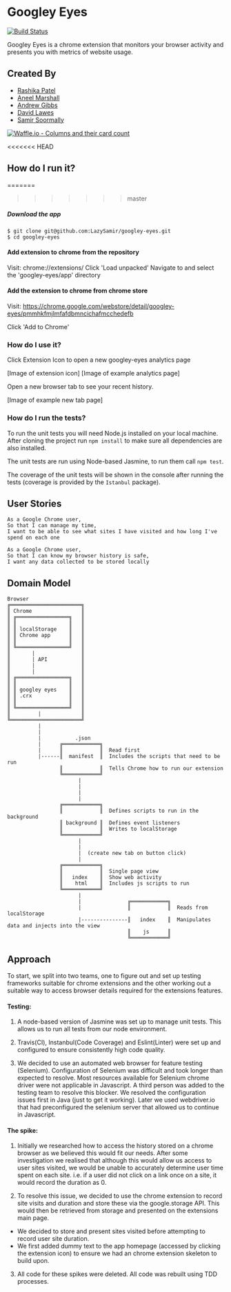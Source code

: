 # Googley Eyes

[![Build Status](https://travis-ci.org/LazySamir/googley-eyes.svg?branch=master)](https://travis-ci.org/LazySamir/googley-eyes)

Googley Eyes is a chrome extension that monitors your browser activity and presents you with metrics of website usage.

## Created By
- [Rashika Patel](https://github.com/cbp10)
- [Aneel Marshall](https://github.com/marshall159)
- [Andrew Gibbs](https://github.com/SecretSurfSpot)
- [David Lawes](https://github.com/DaveLawes)
- [Samir Soormally](https://github.com/LazySamir)

[![Waffle.io - Columns and their card count](https://badge.waffle.io/LazySamir/googley-eyes.svg?columns=all)](https://waffle.io/LazySamir/googley-eyes)

<<<<<<< HEAD
## How do I run it?
=======
>>>>>>> master

##### Download the app
```
$ git clone git@github.com:LazySamir/googley-eyes.git
$ cd googley-eyes
```
#### Add extension to chrome from the repository
Visit: chrome://extensions/
Click 'Load unpacked'
Navigate to and select the 'googley-eyes/app' directory

#### Add the extension to chrome from chrome store
Visit: https://chrome.google.com/webstore/detail/googley-eyes/pmmhkfmjlmfafdbmncichafmcchedefb

Click 'Add to Chrome'


### How do I use it?
Click Extension Icon to open a new googley-eyes analytics page

[Image of extension icon]
[Image of example analytics page]

Open a new browser tab to see your recent history.

[Image of example new tab page]


### How do I run the tests?

To run the unit tests you will need Node.js installed on your local machine. After cloning the project run `npm install` to make sure all dependencies are also installed.

The unit tests are run using Node-based Jasmine, to run them call `npm test`.

The coverage of the unit tests will be shown in the console after running the tests (coverage is provided by the `Istanbul` package).


## User Stories

```
As a Google Chrome user,
So that I can manage my time,
I want to be able to see what sites I have visited and how long I've spend on each one

As a Google Chrome user,
So that I can know my browser history is safe,
I want any data collected to be stored locally
```

## Domain Model

```    
Browser                             
╔═══════════════════════╗     
║ Chrome                ║     
║ ╔═════════════════╗   ║
║ ║                 ║   ║
║ ║ localStorage    ║   ║
║ ║ Chrome app      ║   ║
║ ║                 ║   ║
║ ╚═════════════════╝   ║
║       |               ║
║       | API           ║
║       |               ║
║       |               ║
║ ╔═════════════════╗   ║
║ ║                 ║   ║
║ ║ googley eyes    ║   ║
║ ║ .crx            ║   ║
║ ║                 ║   ║
║ ╚═════════════════╝   ║
║         |             ║      
╚═══════════════════════╝  
          |
          |  
          |           .json
          |      ╔════════════╗
          |      ║            ║  Read first    
          |------║  manifest  ║  Includes the scripts that need to be run
                 ║            ║  Tells Chrome how to run our extension
                 ╚════════════╝
                       |
                       |    
                       |            
                       |   
                 ╔════════════╗  
                 ║            ║  Defines scripts to run in the background
                 ║ background ║  Defines event listeners  
                 ║            ║  Writes to localStorage
                 ╚════════════╝  
                       |
                       |    
                       |  (create new tab on button click)         
                       |   
                 ╔════════════╗  
                 ║            ║  Single page view
                 ║   index    ║  Show web activity  
                 ║    html    ║  Includes js scripts to run
                 ╚════════════╝
                       |
                       |               ╔════════════╗
                       |               ║            ║  Reads from localStorage
                       |---------------║   index    ║  Manipulates data and injects into the view
                                       ║    js      ║
                                       ╚════════════╝

```

## Approach

To start, we split into two teams, one to figure out and set up testing frameworks suitable for chrome extensions
and the other working out a suitable way to access browser details required for the extensions features.

#### Testing:

1. A node-based version of Jasmine was set up to manage unit tests. This allows us to run all tests from our node environment.

2. Travis(CI), Instanbul(Code Coverage) and Eslint(Linter) were set up and configured to ensure consistently high code quality.

3. We decided to use an automated web browser for feature testing (Selenium). Configuration of Selenium was difficult and took longer than expected to resolve. Most resources available for Selenium chrome driver were not applicable in Javascript. A third person was added to the testing team to resolve this blocker. We resolved the configuration issues first in Java (just to get it working). Later we used webdriver.io that had preconfigured the selenium server that allowed us to continue in Javascript.

#### The spike:

1. Initially we researched how to access the history stored on a chrome browser as we believed this would fit our needs.
After some investigation we realised that although this would allow us access to user sites visited, we would be
unable to accurately determine user time spent on each site. i.e. if a user did not click on a link once on a site, it would record the duration as 0.

2. To resolve this issue, we decided to use the chrome extension to record site visits and duration and store these via the google.storage API. This would then be retrieved from storage and presented on the extensions main page.
- We decided to store and present sites visited before attempting to record user site duration.
- We first added dummy text to the app homepage (accessed by clicking the extension icon) to ensure we had an chrome
extension skeleton to build upon.

3. All code for these spikes were deleted. All code was rebuilt using TDD processes.
